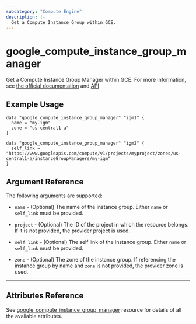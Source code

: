```yaml
---
subcategory: "Compute Engine"
description: |-
  Get a Compute Instance Group within GCE.
---
```


# google_compute_instance_group_manager

Get a Compute Instance Group Manager within GCE.
For more information, see [the official documentation](https://cloud.google.com/compute/docs/instance-groups#managed_instance_groups)
and [API](https://cloud.google.com/compute/docs/reference/latest/instanceGroupManagers)

## Example Usage

```hcl
data "google_compute_instance_group_manager" "igm1" {
  name = "my-igm"
  zone = "us-central1-a"
}

data "google_compute_instance_group_manager" "igm2" {
  self_link = "https://www.googleapis.com/compute/v1/projects/myproject/zones/us-central1-a/instanceGroupManagers/my-igm"
}
```

## Argument Reference

The following arguments are supported:

* `name` - (Optional) The name of the instance group. Either `name` or `self_link` must be provided.

* `project` - (Optional) The ID of the project in which the resource belongs. If it is not provided, the provider project is used.

* `self_link` - (Optional) The self link of the instance group. Either `name` or `self_link` must be provided.

* `zone` - (Optional) The zone of the instance group. If referencing the instance group by name and `zone` is not provided, the provider zone is used.

---

## Attributes Reference

See [google_compute_instance_group_manager](https://registry.terraform.io/providers/hashicorp/google/latest/docs/resources/compute_instance_group_manager#argument-reference) resource for details of all the available attributes.
